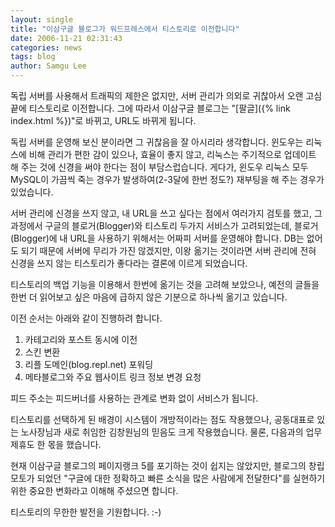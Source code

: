 ```yaml
---
layout: single
title: "이삼구글 블로그가 워드프레스에서 티스토리로 이전합니다"
date: 2006-11-21 02:31:43
categories: news
tags: blog
author: Samgu Lee
---
```


독립 서버를 사용해서 트래픽의 제한은 없지만, 서버 관리가 의외로 귀찮아서 오랜 고심 끝에 티스토리로 이전합니다. 그에 따라서 이삼구글 블로그는 "[팔글]({% link index.html %})"로 바뀌고, URL도 바뀌게 됩니다.

독립 서버를 운영해 보신 분이라면 그 귀찮음을 잘 아시리라 생각합니다. 윈도우는 리눅스에 비해 관리가 편한 감이 있으나, 효율이 좋지 않고, 리눅스는 주기적으로 업데이트 해 주는 것에 신경을 써야 한다는 점이 부담스럽습니다. 게다가, 윈도우 리눅스 모두 MySQL이 가끔씩 죽는 경우가 발생하여(2-3달에 한번 정도?) 재부팅을 해 주는 경우가 있었습니다.

서버 관리에 신경을 쓰지 않고, 내 URL을 쓰고 싶다는 점에서 여러가지 검토를 했고, 그 과정에서 구글의 블로거(Blogger)와 티스토리 두가지 서비스가 고려되었는데, 블로거(Blogger)에 내 URL을 사용하기 위해서는 어짜피 서버를 운영해야 합니다. DB는 없어도 되기 때문에 서버에 무리가 가진 않겠지만, 이왕 옮기는 것이라면 서버 관리에 전혀 신경을 쓰지 않는 티스토리가 좋다라는 결론에 이르게 되었습니다.

티스토리의 백업 기능을 이용해서 한번에 옮기는 것을 고려해 보았으나, 예전의 글들을 한번 더 읽어보고 싶은 마음에 급하지 않은 기분으로 하나씩 옮기고 있습니다.

이전 순서는 아래와 같이 진행하려 합니다.

1. 카테고리와 포스트 동시에 이전
2. 스킨 변환
3. 리플 도메인(blog.repl.net) 포워딩
4. 메타블로그와 주요 웹사이트 링크 정보 변경 요청

피드 주소는 피드버너를 사용하는 관계로 변화 없이 서비스가 됩니다.

티스토리를 선택하게 된 배경이 시스템이 개방적이라는 점도 작용했으나, 공동대표로 있는 노사장님과 새로 취임한 김창원님의 믿음도 크게 작용했습니다. 물론, 다음과의 업무 제휴도 한 몫을 했습니다.

현재 이삼구글 블로그의 페이지랭크 5를 포기하는 것이 쉽지는 않았지만, 블로그의 창립 모토가 되었던 "구글에 대한 정확하고 빠른 소식을 많은 사람에게 전달한다"를 실현하기 위한 중요한 변화라고 이해해 주셨으면 합니다.

티스토리의 무한한 발전을 기원합니다. :-)
